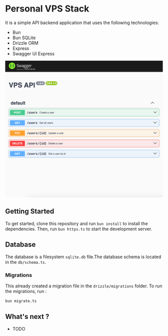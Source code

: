 # Personal VPS Stack

It is a simple API backend application that uses the following technologies:

- Bun
- Bun SQLite
- Drizzle ORM
- Express
- Swagger UI Express

![screen](screen.png)

## Getting Started

To get started, clone this repository and run `bun install` to install the dependencies. Then, run `bun https.ts` to start the development server.

## Database

The database is a filesystem `sqlite.db` file.The database schema is located in the `db/schema.ts`.

### Migrations

This already created a migration file in the `drizzle/migrations` folder.
To run the migrations, run :

```bash
bun migrate.ts
```

## What's next ?

- TODO
